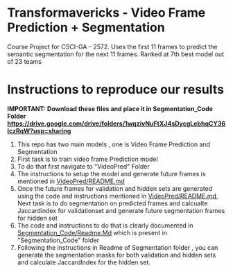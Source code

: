 # Transformavericks - Video Frame Prediction + Segmentation
Course Project for CSCI-GA - 2572. Uses the first 11 frames to predict the semantic segmentation for the next 11 frames.
Ranked at 7th best model out of 23 teams
# Instructions to reproduce our results
**IMPORTANT: Download these files and place it in Segmentation_Code Folder https://drive.google.com/drive/folders/1wqzivNuFtXJ4sDycgLebhqCY36IczRqW?usp=sharing**
1) This repo has two main models , one is Video Frame Prediction and Segmentation
2) First task is to train video frame Prediction model
3) To do that first navigate to "VideoPred" Folder
4) The instructions to setup the model and generate future frames is mentioned in [VideoPred/README.md](VideoPred/README.md)
5) Once the future frames for validation and hidden sets are generated using the code and instructions mentioned in [VideoPred/README.md](VideoPred/README.md), Next task is to do segmentation on predicted frames and calcualte Jaccardindex for validationset and generate future segmentation frames for hidden set
6) The code and instructions to do that is clearly documented in  [Segmentation_Code/Readme.Md](Segmentation_Code/Readme.Md) which is present in "Segmentation_Code" folder
7) Following the instructions in Readme of Segmentation folder , you can generate the segmentation masks for both validation and hidden sets and calculate JaccardIndex for the hidden set.
